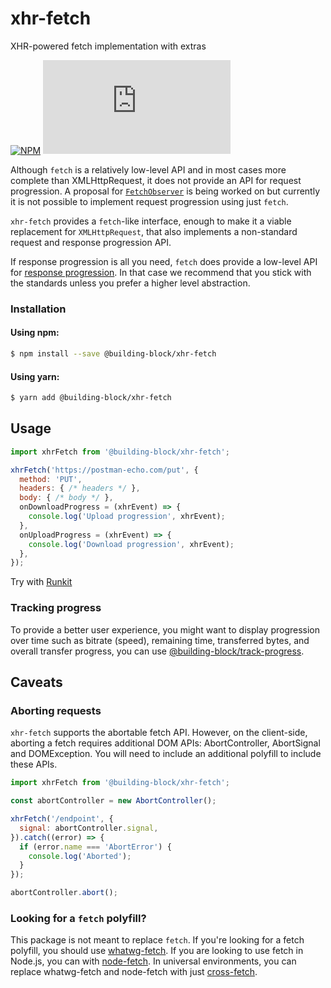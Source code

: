 # xhr-fetch

XHR-powered fetch implementation with extras

[![NPM](https://img.shields.io/npm/v/@building-block/xhr-fetch.svg?style=flat)](https://www.npmjs.com/package/@building-block/xhr-fetch) [![Gzip Size](https://img.badgesize.io/https://unpkg.com/@building-block/xhr-fetch/dist/xhrFetch.js?compression=gzip)](https://unpkg.com/@building-block/xhr-fetch/)

Although `fetch` is a relatively low-level API and in most cases more complete than XMLHttpRequest, it does not provide an API for request progression. A proposal for [`FetchObserver`](https://github.com/whatwg/fetch/issues/607) is being
worked on but currently it is not possible to implement request progression using just `fetch`.

`xhr-fetch` provides a `fetch`-like interface, enough to make it a viable replacement for `XMLHttpRequest`, that also implements a non-standard request and response progression API.

If response progression is all you need, `fetch` does provide a low-level API for [response progression](https://fetch.spec.whatwg.org/#fetch-api). In that case we recommend that you stick with the standards unless you prefer a higher level abstraction.

### Installation

#### Using npm:

```sh
$ npm install --save @building-block/xhr-fetch
```

#### Using yarn:

```sh
$ yarn add @building-block/xhr-fetch
```


## Usage

```javascript
import xhrFetch from '@building-block/xhr-fetch';

xhrFetch('https://postman-echo.com/put', {
  method: 'PUT',
  headers: { /* headers */ },
  body: { /* body */ },
  onDownloadProgress = (xhrEvent) => {
    console.log('Upload progression', xhrEvent);
  },
  onUploadProgress = (xhrEvent) => {
    console.log('Download progression', xhrEvent);
  },
});
```

Try with [Runkit](https://npm.runkit.com/@building-block/xhr-fetch)

### Tracking progress

To provide a better user experience, you might want to display progression over time such as bitrate (speed), remaining time, transferred bytes, and overall transfer progress, you can use [@building-block/track-progress](../track-progress).

## Caveats

### Aborting requests

`xhr-fetch` supports the abortable fetch API. However, on the client-side, aborting a fetch requires additional DOM APIs: AbortController, AbortSignal and DOMException. You will need to include an additional polyfill to include these APIs.

```javascript
import xhrFetch from '@building-block/xhr-fetch';

const abortController = new AbortController();

xhrFetch('/endpoint', {
  signal: abortController.signal,
}).catch((error) => {
  if (error.name === 'AbortError') {
    console.log('Aborted');
  }
});

abortController.abort();
```

### Looking for a `fetch` polyfill?

This package is not meant to replace `fetch`. If you're looking for a fetch polyfill, you should use
[whatwg-fetch](https://github.com/github/fetch). If you are looking to use fetch in Node.js, you can
with [node-fetch](https://github.com/bitinn/node-fetch). In universal environments, you can replace
whatwg-fetch and node-fetch with just [cross-fetch](https://github.com/lquixada/cross-fetch).
